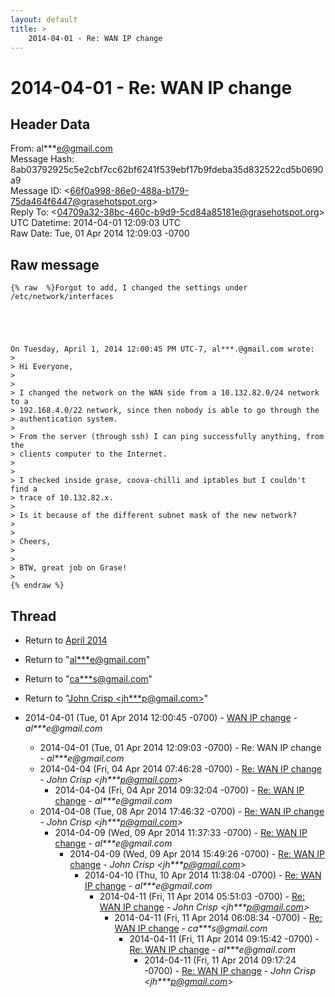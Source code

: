 ```yaml
---
layout: default
title: >
    2014-04-01 - Re: WAN IP change
---
```


# 2014-04-01 - Re: WAN IP change

## Header Data

From: al***e@gmail.com<br>
Message Hash: 8ab03792925c5e2cbf7cc62bf6241f539ebf17b9fdeba35d832522cd5b0690a9<br>
Message ID: \<66f0a998-86e0-488a-b179-75da464f6447@grasehotspot.org\><br>
Reply To: \<04709a32-38bc-460c-b9d9-5cd84a85181e@grasehotspot.org\><br>
UTC Datetime: 2014-04-01 12:09:03 UTC<br>
Raw Date: Tue, 01 Apr 2014 12:09:03 -0700<br>

## Raw message

```
{% raw  %}Forgot to add, I changed the settings under /etc/network/interfaces





On Tuesday, April 1, 2014 12:00:45 PM UTC-7, al***.@gmail.com wrote:
>
> Hi Everyone,
>
>
> I changed the network on the WAN side from a 10.132.82.0/24 network to a 
> 192.168.4.0/22 network, since then nobody is able to go through the 
> authentication system.
>
> From the server (through ssh) I can ping successfully anything, from the 
> clients computer to the Internet.
>
>
> I checked inside grase, coova-chilli and iptables but I couldn't find a 
> trace of 10.132.82.x.
>
> Is it because of the different subnet mask of the new network?
>
>
> Cheers,
>
>
> BTW, great job on Grase!
>
{% endraw %}
```

## Thread

+ Return to [April 2014](/archive/2014/04)

+ Return to "[al***e<span>@</span>gmail.com](/authors/al___e_at_gmail_com)"
+ Return to "[ca***s<span>@</span>gmail.com](/authors/ca___s_at_gmail_com)"
+ Return to "[John Crisp <jh***p<span>@</span>gmail.com>](/authors/jh___p_at_gmail_com)"

+ 2014-04-01 (Tue, 01 Apr 2014 12:00:45 -0700) - [WAN IP change](/archive/2014/04/023786302c7d571e0fdfc4f8e3f65f3f29d1149a86da91209cbea0afd7a81078) - _al***e@gmail.com_
  + 2014-04-01 (Tue, 01 Apr 2014 12:09:03 -0700) - Re: WAN IP change - _al***e@gmail.com_
  + 2014-04-04 (Fri, 04 Apr 2014 07:46:28 -0700) - [Re: WAN IP change](/archive/2014/04/d1b8dec6f32172a4070bab885f7767321ee82918ef9698dc4450c36b65439548) - _John Crisp \<jh***p@gmail.com\>_
    + 2014-04-04 (Fri, 04 Apr 2014 09:32:04 -0700) - [Re: WAN IP change](/archive/2014/04/bacd610e2cbc80a592ca59b856004d7ed69bd6227ac66fa3a5f5cd56163bd459) - _al***e@gmail.com_
  + 2014-04-08 (Tue, 08 Apr 2014 17:46:32 -0700) - [Re: WAN IP change](/archive/2014/04/dcc7494364075d3b7a967a9995043ffce7ef77ea894878e847bc1a3908951726) - _John Crisp \<jh***p@gmail.com\>_
    + 2014-04-09 (Wed, 09 Apr 2014 11:37:33 -0700) - [Re: WAN IP change](/archive/2014/04/8404a463109ee263117ec5326587b28bc08fba97a47855b2865284a5bc1a1309) - _al***e@gmail.com_
      + 2014-04-09 (Wed, 09 Apr 2014 15:49:26 -0700) - [Re: WAN IP change](/archive/2014/04/95260025f90c414afb2b785485dbf4123680d7b2bc8c4a664d36c63e4b4b05ce) - _John Crisp \<jh***p@gmail.com\>_
        + 2014-04-10 (Thu, 10 Apr 2014 11:38:04 -0700) - [Re: WAN IP change](/archive/2014/04/6d7df35901f8c0119031afceff5f27f7d832293085f6ebbcdef8c002f0448362) - _al***e@gmail.com_
          + 2014-04-11 (Fri, 11 Apr 2014 05:51:03 -0700) - [Re: WAN IP change](/archive/2014/04/a116884b2679ccaaed605d85222a702543221248fad2d7ece2863359741c4b14) - _John Crisp \<jh***p@gmail.com\>_
            + 2014-04-11 (Fri, 11 Apr 2014 06:08:34 -0700) - [Re: WAN IP change](/archive/2014/04/99240e8a05f3f45d4dd597ed4c7e28796be04b153e1b3d4bac23a7c5a21d1554) - _ca***s@gmail.com_
              + 2014-04-11 (Fri, 11 Apr 2014 09:15:42 -0700) - [Re: WAN IP change](/archive/2014/04/ff289830e5c3b8c01355d403d6d7b87042138d8de340fa3fb7fc657eaedd47c0) - _al***e@gmail.com_
                + 2014-04-11 (Fri, 11 Apr 2014 09:17:24 -0700) - [Re: WAN IP change](/archive/2014/04/f463d6af0a3416323b6484843337e17ed7d6b9a9ebdbf0bf51b61ce7a38f2414) - _John Crisp \<jh***p@gmail.com\>_


